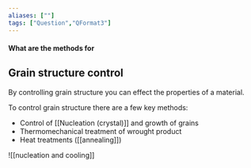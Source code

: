 ```yaml
---
aliases: [""]
tags: ["Question","QFormat3"]
---
```


#### What are the methods for
## Grain structure control
By controlling grain structure you can effect the properties of a material.

To control grain structure there are a few key methods:
- Control of [[Nucleation (crystal)]] and growth of grains
- Thermomechanical treatment of wrought product
- Heat treatments ([[annealing]])

![[nucleation and cooling]]